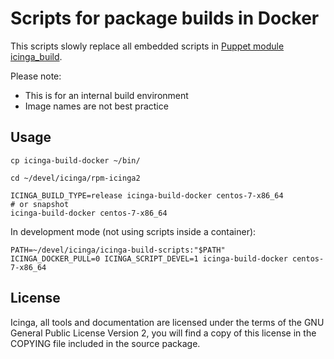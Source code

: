 Scripts for package builds in Docker
====================================

This scripts slowly replace all embedded scripts in [Puppet module icinga_build](https://github.com/Icinga/puppet-icinga_build).

Please note:
* This is for an internal build environment
* Image names are not best practice

## Usage

```
cp icinga-build-docker ~/bin/

cd ~/devel/icinga/rpm-icinga2

ICINGA_BUILD_TYPE=release icinga-build-docker centos-7-x86_64
# or snapshot
icinga-build-docker centos-7-x86_64
```

In development mode (not using scripts inside a container):

```
PATH=~/devel/icinga/icinga-build-scripts:"$PATH"
ICINGA_DOCKER_PULL=0 ICINGA_SCRIPT_DEVEL=1 icinga-build-docker centos-7-x86_64
```

## License

Icinga, all tools and documentation are licensed under the terms of the GNU
General Public License Version 2, you will find a copy of this license in the
COPYING file included in the source package.
